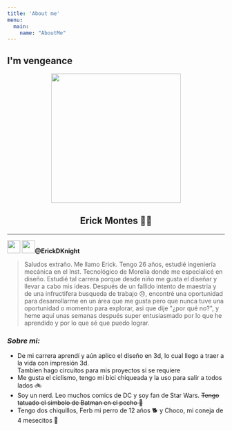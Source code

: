 ```yaml
---
title: 'About me'
menu:
  main:
    name: "AboutMe"
---
```


## I'm vengeance

<p align="center"><img src="https://user-images.githubusercontent.com/99063569/161821169-9e15eedc-058b-4bbd-8872-aa6594c360de.png" width="300px"></p>

<h2 align="center">Erick Montes 🦇🤖</h2>
<hr>

<span><a href="https://twitter.com/ErickDKnight"><img src="https://user-images.githubusercontent.com/99063569/161847928-50045438-07a2-4ac6-b9bc-58f29577451d.png" width="30px" target="_blank"></a>
<a href="https://www.instagram.com/erickdknight/" target="_blank"><img src="https://user-images.githubusercontent.com/99063569/161848377-5c59c2c4-28ac-47d6-8547-bb59c479b553.png" width="30px"></a><strong>@ErickDKnight</strong></span>


>Saludos extraño. Me llamo Erick. Tengo 26 años, estudié ingeniería mecánica en el Inst. Tecnológico de Morelia donde me especialicé en diseño. Estudié tal carrera porque desde niño me gusta el diseñar y llevar a cabo mis ideas. Después de un fallido intento de maestria y de una infructifera busqueda de trabajo 😞, encontré una oportunidad para desarrollarme en un área que me gusta pero que nunca tuve una oportunidad o momento para explorar, asi que dije "¿por qué no?", y heme aquí unas semanas después super entusiasmado por lo que he aprendido y por lo que sé que puedo lograr.

<h3><i>Sobre mi:</i></h3>
<ul>
<li>De mi carrera aprendí y aún aplico el diseño en 3d, lo cual llego a traer a la vida con impresión 3d.<br>Tambien hago circuitos para mis proyectos si se requiere </li>
<li>Me gusta el ciclismo, tengo mi bici chiqueada y la uso para salir a todos lados 🚲</li>
<li>Soy un nerd. Leo muchos comics de DC y soy fan de Star Wars. <del>Tengo tatuado el simbolo de Batman en el pecho 🦇</del></li>
<li>Tengo dos chiquillos, Ferb mi perro de 12 años 🐕 y Choco, mi coneja de 4 mesecitos 🐇</li>
</ul>



